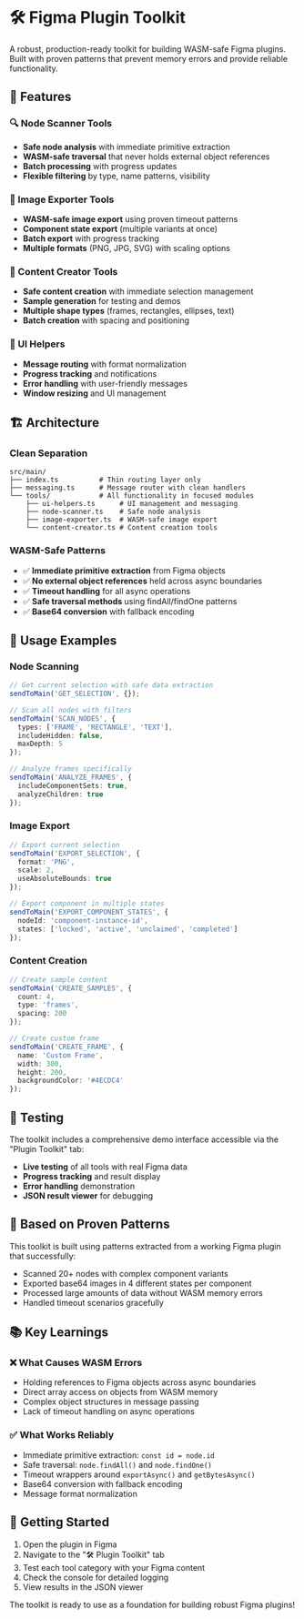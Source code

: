 # 🛠️ Figma Plugin Toolkit

A robust, production-ready toolkit for building WASM-safe Figma plugins. Built with proven patterns that prevent memory errors and provide reliable functionality.

## 🚀 Features

### 🔍 Node Scanner Tools
- **Safe node analysis** with immediate primitive extraction
- **WASM-safe traversal** that never holds external object references
- **Batch processing** with progress updates
- **Flexible filtering** by type, name patterns, visibility

### 📸 Image Exporter Tools
- **WASM-safe image export** using proven timeout patterns
- **Component state export** (multiple variants at once)
- **Batch export** with progress tracking
- **Multiple formats** (PNG, JPG, SVG) with scaling options

### 🎨 Content Creator Tools
- **Safe content creation** with immediate selection management
- **Sample generation** for testing and demos
- **Multiple shape types** (frames, rectangles, ellipses, text)
- **Batch creation** with spacing and positioning

### 💬 UI Helpers
- **Message routing** with format normalization
- **Progress tracking** and notifications
- **Error handling** with user-friendly messages
- **Window resizing** and UI management

## 🏗️ Architecture

### Clean Separation
```
src/main/
├── index.ts          # Thin routing layer only
├── messaging.ts      # Message router with clean handlers
└── tools/            # All functionality in focused modules
    ├── ui-helpers.ts      # UI management and messaging
    ├── node-scanner.ts    # Safe node analysis
    ├── image-exporter.ts  # WASM-safe image export
    └── content-creator.ts # Content creation tools
```

### WASM-Safe Patterns
- ✅ **Immediate primitive extraction** from Figma objects
- ✅ **No external object references** held across async boundaries
- ✅ **Timeout handling** for all async operations
- ✅ **Safe traversal methods** using findAll/findOne patterns
- ✅ **Base64 conversion** with fallback encoding

## 🎯 Usage Examples

### Node Scanning
```typescript
// Get current selection with safe data extraction
sendToMain('GET_SELECTION', {});

// Scan all nodes with filters
sendToMain('SCAN_NODES', {
  types: ['FRAME', 'RECTANGLE', 'TEXT'],
  includeHidden: false,
  maxDepth: 5
});

// Analyze frames specifically
sendToMain('ANALYZE_FRAMES', {
  includeComponentSets: true,
  analyzeChildren: true
});
```

### Image Export
```typescript
// Export current selection
sendToMain('EXPORT_SELECTION', {
  format: 'PNG',
  scale: 2,
  useAbsoluteBounds: true
});

// Export component in multiple states
sendToMain('EXPORT_COMPONENT_STATES', {
  nodeId: 'component-instance-id',
  states: ['locked', 'active', 'unclaimed', 'completed']
});
```

### Content Creation
```typescript
// Create sample content
sendToMain('CREATE_SAMPLES', {
  count: 4,
  type: 'frames',
  spacing: 200
});

// Create custom frame
sendToMain('CREATE_FRAME', {
  name: 'Custom Frame',
  width: 300,
  height: 200,
  backgroundColor: '#4ECDC4'
});
```

## 🧪 Testing

The toolkit includes a comprehensive demo interface accessible via the "Plugin Toolkit" tab:

- **Live testing** of all tools with real Figma data
- **Progress tracking** and result display
- **Error handling** demonstration
- **JSON result viewer** for debugging

## 🔧 Based on Proven Patterns

This toolkit is built using patterns extracted from a working Figma plugin that successfully:
- Scanned 20+ nodes with complex component variants
- Exported base64 images in 4 different states per component
- Processed large amounts of data without WASM memory errors
- Handled timeout scenarios gracefully

## 📚 Key Learnings

### ❌ What Causes WASM Errors
- Holding references to Figma objects across async boundaries
- Direct array access on objects from WASM memory
- Complex object structures in message passing
- Lack of timeout handling on async operations

### ✅ What Works Reliably
- Immediate primitive extraction: `const id = node.id`
- Safe traversal: `node.findAll()` and `node.findOne()`
- Timeout wrappers around `exportAsync()` and `getBytesAsync()`
- Base64 conversion with fallback encoding
- Message format normalization

## 🚀 Getting Started

1. Open the plugin in Figma
2. Navigate to the "🛠️ Plugin Toolkit" tab
3. Test each tool category with your Figma content
4. Check the console for detailed logging
5. View results in the JSON viewer

The toolkit is ready to use as a foundation for building robust Figma plugins!

